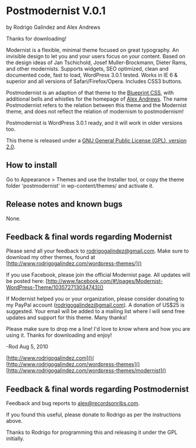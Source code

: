 # Postmodernist V.0.1 #
by Rodrigo Galindez and Alex Andrews

Thanks for downloading!

Modernist is a flexible, minimal theme focused on great typography. An invisible design to let you and your users focus on your content. Based on the design ideas of Jan Tschichold, Josef Muller-Brockmann, Dieter Rams, and other modernists. Supports widgets, SEO optimized, clean and documented code, fast to load, WordPress 3.0.1 tested. Works in IE 6 & superior and all versions of Safari/Firefox/Opera. Includes CSS3 buttons.

Postmodernist is an adaption of that theme to the [Blueprint CSS](http://www.blueprintcss.org/), with additional bells and whistles for the homepage of [Alex Andrews](http://alexandrews.info). The name Postmodernist refers to the relation between this theme and the Modernist theme, and does not reflect the relation of modernism to postmodernism!

Postmodernist is WordPress 3.0.1 ready, and it will work in older versions too.

This theme is released under a [GNU General Public License (GPL), version 2.0](http://www.gnu.org/licenses/gpl-2.0.html).

How to install
--------------

Go to Appearance > Themes and use the Installer tool, or copy the theme folder 'postmodernist' in wp-content/themes/ and activate it.

Release notes and known bugs
----------------------------

None.

Feedback & final words regarding Modernist
-------------------------------------------

Please send all your feedback to rodrigogalindez@gmail.com. Make sure to download my other themes, found at [http://www.rodrigogalindez.com/wordpress-themes/]()

If you use Facebook, please join the official Modernist page. All updates will be posted here: [http://www.facebook.com/#!/pages/Modernist-WordPress-Theme/103572713034743]()

If Modernist helped you or your organization, please consider donating to my PayPal account ([rodrigogalindez@gmail.com](mailto:rodrigogalindez@gmail.com)). A donation of US$25 is suggested. Your email will be added to a mailing list where I will send free updates and support for this theme. Many thanks!

Please make sure to drop me a line! I'd love to know where and how you are using it. Thanks for downloading and enjoy!

-Rod
Aug 5, 2010

[http://www.rodrigogalindez.com]()(
[http://www.rodrigogalindez.com/wordpress-themes]()
[http://www.rodrigogalindez.com/wordpress-themes/modernist]()

Feedback & final words regarding Postmodernist
-----------------------------------------------

Feedback and bug reports to [alex@recordsonribs.com](mailto:alex@recordsonribs.com).

If you found this useful, please donate to Rodrigo as per the instructions above.

Thanks to Rodrigo for programming this and releasing it under the GPL initially.